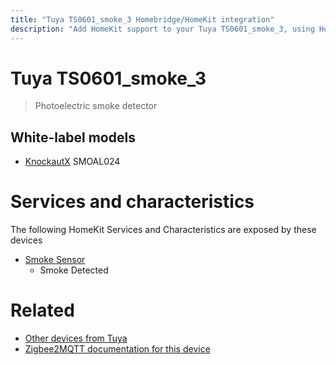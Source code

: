 ```yaml
---
title: "Tuya TS0601_smoke_3 Homebridge/HomeKit integration"
description: "Add HomeKit support to your Tuya TS0601_smoke_3, using Homebridge, Zigbee2MQTT and homebridge-z2m."
---
```

<!---
This file has been GENERATED using src/docgen/docgen.ts
DO NOT EDIT THIS FILE MANUALLY!
-->
# Tuya TS0601_smoke_3
> Photoelectric smoke detector


## White-label models
* [KnockautX](../index.md#knockautx) SMOAL024

# Services and characteristics
The following HomeKit Services and Characteristics are exposed by
these devices

* [Smoke Sensor](../../sensors.md)
  * Smoke Detected


# Related
* [Other devices from Tuya](../index.md#tuya)
* [Zigbee2MQTT documentation for this device](https://www.zigbee2mqtt.io/devices/TS0601_smoke_3.html)